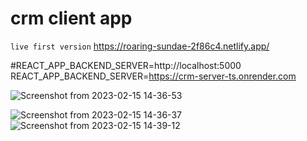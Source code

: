 # crm client app
`live first version`
https://roaring-sundae-2f86c4.netlify.app/

#REACT_APP_BACKEND_SERVER=http://localhost:5000
REACT_APP_BACKEND_SERVER=https://crm-server-ts.onrender.com

![Screenshot from 2023-02-15 14-36-53](https://user-images.githubusercontent.com/45355788/218982968-559d0d5b-2c57-4a45-a357-93b0f2ec4d55.png)

![Screenshot from 2023-02-15 14-36-37](https://user-images.githubusercontent.com/45355788/218982998-64283533-6671-46e2-b059-f1a2f0427a68.png)
![Screenshot from 2023-02-15 14-39-12](https://user-images.githubusercontent.com/45355788/218983518-284ab875-2ee5-4d97-98f2-d4a42d5b807d.png)

